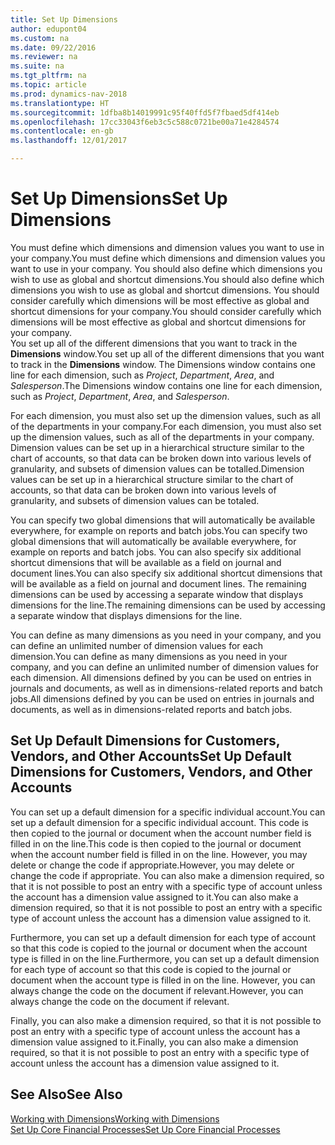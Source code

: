 ```yaml
---
title: Set Up Dimensions
author: edupont04
ms.custom: na
ms.date: 09/22/2016
ms.reviewer: na
ms.suite: na
ms.tgt_pltfrm: na
ms.topic: article
ms.prod: dynamics-nav-2018
ms.translationtype: HT
ms.sourcegitcommit: 1dfba8b14019991c95f40ffd5f7fbaed5df414eb
ms.openlocfilehash: 17cc33043f6eb3c5c588c0721be00a71e4284574
ms.contentlocale: en-gb
ms.lasthandoff: 12/01/2017

---
```


# <a name="set-up-dimensions"></a><span data-ttu-id="93237-102">Set Up Dimensions</span><span class="sxs-lookup"><span data-stu-id="93237-102">Set Up Dimensions</span></span>
<span data-ttu-id="93237-103">You must define which dimensions and dimension values you want to use in your company.</span><span class="sxs-lookup"><span data-stu-id="93237-103">You must define which dimensions and dimension values you want to use in your company.</span></span> <span data-ttu-id="93237-104">You should also define which dimensions you wish to use as global and shortcut dimensions.</span><span class="sxs-lookup"><span data-stu-id="93237-104">You should also define which dimensions you wish to use as global and shortcut dimensions.</span></span> <span data-ttu-id="93237-105">You should consider carefully which dimensions will be most effective as global and shortcut dimensions for your company.</span><span class="sxs-lookup"><span data-stu-id="93237-105">You should consider carefully which dimensions will be most effective as global and shortcut dimensions for your company.</span></span>  
<span data-ttu-id="93237-106">You set up all of the different dimensions that you want to track in the **Dimensions** window.</span><span class="sxs-lookup"><span data-stu-id="93237-106">You set up all of the different dimensions that you want to track in the **Dimensions** window.</span></span> <span data-ttu-id="93237-107">The Dimensions window contains one line for each dimension, such as *Project*, *Department*, *Area*, and *Salesperson*.</span><span class="sxs-lookup"><span data-stu-id="93237-107">The Dimensions window contains one line for each dimension, such as *Project*, *Department*, *Area*, and *Salesperson*.</span></span>  

<span data-ttu-id="93237-108">For each dimension, you must also set up the dimension values, such as all of the departments in your company.</span><span class="sxs-lookup"><span data-stu-id="93237-108">For each dimension, you must also set up the dimension values, such as all of the departments in your company.</span></span> <span data-ttu-id="93237-109">Dimension values can be set up in a hierarchical structure similar to the chart of accounts, so that data can be broken down into various levels of granularity, and subsets of dimension values can be totalled.</span><span class="sxs-lookup"><span data-stu-id="93237-109">Dimension values can be set up in a hierarchical structure similar to the chart of accounts, so that data can be broken down into various levels of granularity, and subsets of dimension values can be totaled.</span></span>  

<span data-ttu-id="93237-110">You can specify two global dimensions that will automatically be available everywhere, for example on reports and batch jobs.</span><span class="sxs-lookup"><span data-stu-id="93237-110">You can specify two global dimensions that will automatically be available everywhere, for example on reports and batch jobs.</span></span> <span data-ttu-id="93237-111">You can also specify six additional shortcut dimensions that will be available as a field on journal and document lines.</span><span class="sxs-lookup"><span data-stu-id="93237-111">You can also specify six additional shortcut dimensions that will be available as a field on journal and document lines.</span></span> <span data-ttu-id="93237-112">The remaining dimensions can be used by accessing a separate window that displays dimensions for the line.</span><span class="sxs-lookup"><span data-stu-id="93237-112">The remaining dimensions can be used by accessing a separate window that displays dimensions for the line.</span></span>  

<span data-ttu-id="93237-113">You can define as many dimensions as you need in your company, and you can define an unlimited number of dimension values for each dimension.</span><span class="sxs-lookup"><span data-stu-id="93237-113">You can define as many dimensions as you need in your company, and you can define an unlimited number of dimension values for each dimension.</span></span> <span data-ttu-id="93237-114">All dimensions defined by you can be used on entries in journals and documents, as well as in dimensions-related reports and batch jobs.</span><span class="sxs-lookup"><span data-stu-id="93237-114">All dimensions defined by you can be used on entries in journals and documents, as well as in dimensions-related reports and batch jobs.</span></span>  

## <a name="set-up-default-dimensions-for-customers-vendors-and-other-accounts"></a><span data-ttu-id="93237-115">Set Up Default Dimensions for Customers, Vendors, and Other Accounts</span><span class="sxs-lookup"><span data-stu-id="93237-115">Set Up Default Dimensions for Customers, Vendors, and Other Accounts</span></span>
<span data-ttu-id="93237-116">You can set up a default dimension for a specific individual account.</span><span class="sxs-lookup"><span data-stu-id="93237-116">You can set up a default dimension for a specific individual account.</span></span> <span data-ttu-id="93237-117">This code is then copied to the journal or document when the account number field is filled in on the line.</span><span class="sxs-lookup"><span data-stu-id="93237-117">This code is then copied to the journal or document when the account number field is filled in on the line.</span></span> <span data-ttu-id="93237-118">However, you may delete or change the code if appropriate.</span><span class="sxs-lookup"><span data-stu-id="93237-118">However, you may delete or change the code if appropriate.</span></span> <span data-ttu-id="93237-119">You can also make a dimension required, so that it is not possible to post an entry with a specific type of account unless the account has a dimension value assigned to it.</span><span class="sxs-lookup"><span data-stu-id="93237-119">You can also make a dimension required, so that it is not possible to post an entry with a specific type of account unless the account has a dimension value assigned to it.</span></span>  

<span data-ttu-id="93237-120">Furthermore, you can set up a default dimension for each type of account so that this code is copied to the journal or document when the account type is filled in on the line.</span><span class="sxs-lookup"><span data-stu-id="93237-120">Furthermore, you can set up a default dimension for each type of account so that this code is copied to the journal or document when the account type is filled in on the line.</span></span> <span data-ttu-id="93237-121">However, you can always change the code on the document if relevant.</span><span class="sxs-lookup"><span data-stu-id="93237-121">However, you can always change the code on the document if relevant.</span></span>  

<span data-ttu-id="93237-122">Finally, you can also make a dimension required, so that it is not possible to post an entry with a specific type of account unless the account has a dimension value assigned to it.</span><span class="sxs-lookup"><span data-stu-id="93237-122">Finally, you can also make a dimension required, so that it is not possible to post an entry with a specific type of account unless the account has a dimension value assigned to it.</span></span>

## <a name="see-also"></a><span data-ttu-id="93237-123">See Also</span><span class="sxs-lookup"><span data-stu-id="93237-123">See Also</span></span>
[<span data-ttu-id="93237-124">Working with Dimensions</span><span class="sxs-lookup"><span data-stu-id="93237-124">Working with Dimensions</span></span>](finance-dimensions.md)  
[<span data-ttu-id="93237-125">Set Up Core Financial Processes</span><span class="sxs-lookup"><span data-stu-id="93237-125">Set Up Core Financial Processes</span></span>](finance-setup-finance.md)


